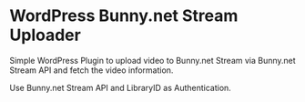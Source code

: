 # WordPress Bunny.net Stream Uploader
Simple WordPress Plugin to upload video to Bunny.net Stream via Bunny.net Stream API and fetch the video information.

Use Bunny.net Stream API and LibraryID as Authentication.
